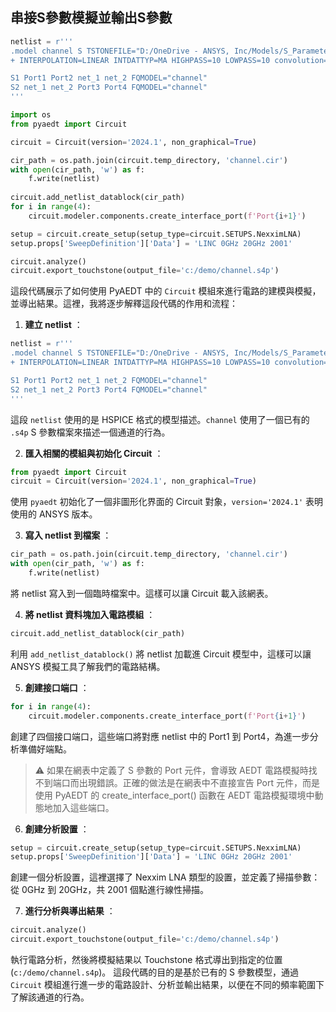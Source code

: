 串接S參數模擬並輸出S參數
---

```python
netlist = r'''
.model channel S TSTONEFILE="D:/OneDrive - ANSYS, Inc/Models/S_Parameter/channel.s4p"
+ INTERPOLATION=LINEAR INTDATTYP=MA HIGHPASS=10 LOWPASS=10 convolution=0 enforce_passivity=0 enforce_adpe=1 Noisemodel=External

S1 Port1 Port2 net_1 net_2 FQMODEL="channel"
S2 net_1 net_2 Port3 Port4 FQMODEL="channel"
'''

import os
from pyaedt import Circuit

circuit = Circuit(version='2024.1', non_graphical=True)

cir_path = os.path.join(circuit.temp_directory, 'channel.cir')
with open(cir_path, 'w') as f:
    f.write(netlist)
    
circuit.add_netlist_datablock(cir_path)
for i in range(4):
    circuit.modeler.components.create_interface_port(f'Port{i+1}')

setup = circuit.create_setup(setup_type=circuit.SETUPS.NexximLNA)
setup.props['SweepDefinition']['Data'] = 'LINC 0GHz 20GHz 2001'

circuit.analyze()
circuit.export_touchstone(output_file='c:/demo/channel.s4p')

```

這段代碼展示了如何使用 PyAEDT 中的 `Circuit` 模組來進行電路的建模與模擬，並導出結果。這裡，我將逐步解釋這段代碼的作用和流程： 
1. **建立 netlist** ：

```python
netlist = r'''
.model channel S TSTONEFILE="D:/OneDrive - ANSYS, Inc/Models/S_Parameter/channel.s4p"
+ INTERPOLATION=LINEAR INTDATTYP=MA HIGHPASS=10 LOWPASS=10 convolution=0 enforce_passivity=0 enforce_adpe=1 Noisemodel=External

S1 Port1 Port2 net_1 net_2 FQMODEL="channel"
S2 net_1 net_2 Port3 Port4 FQMODEL="channel"
'''
```
這段 `netlist` 使用的是 HSPICE 格式的模型描述。`channel` 使用了一個已有的 `.s4p` S 參數檔案來描述一個通道的行為。
 
2. **匯入相關的模組與初始化 Circuit** ：

```python
from pyaedt import Circuit
circuit = Circuit(version='2024.1', non_graphical=True)
```
使用 `pyaedt` 初始化了一個非圖形化界面的 Circuit 對象，`version='2024.1'` 表明使用的 ANSYS 版本。
 
3. **寫入 netlist 到檔案** ：

```python
cir_path = os.path.join(circuit.temp_directory, 'channel.cir')
with open(cir_path, 'w') as f:
    f.write(netlist)
```

將 netlist 寫入到一個臨時檔案中。這樣可以讓 Circuit 載入該網表。
 
4. **將 netlist 資料塊加入電路模組** ：

```python
circuit.add_netlist_datablock(cir_path)
```
利用 `add_netlist_datablock()` 將 netlist 加載進 Circuit 模型中，這樣可以讓 ANSYS 模擬工具了解我們的電路結構。
 
5. **創建接口端口** ：

```python
for i in range(4):
    circuit.modeler.components.create_interface_port(f'Port{i+1}')
```

創建了四個接口端口，這些端口將對應 netlist 中的 Port1 到 Port4，為進一步分析準備好端點。

> :warning: 如果在網表中定義了 S 參數的 Port 元件，會導致 AEDT 電路模擬時找不到端口而出現錯誤。正確的做法是在網表中不直接宣告 Port 元件，而是使用 PyAEDT 的 create_interface_port() 函數在 AEDT 電路模擬環境中動態地加入這些端口。

6. **創建分析設置** ：

```python
setup = circuit.create_setup(setup_type=circuit.SETUPS.NexximLNA)
setup.props['SweepDefinition']['Data'] = 'LINC 0GHz 20GHz 2001'
```

創建一個分析設置，這裡選擇了 Nexxim LNA 類型的設置，並定義了掃描參數：從 0GHz 到 20GHz，共 2001 個點進行線性掃描。
 
7. **進行分析與導出結果** ：

```python
circuit.analyze()
circuit.export_touchstone(output_file='c:/demo/channel.s4p')
```
執行電路分析，然後將模擬結果以 Touchstone 格式導出到指定的位置 (`c:/demo/channel.s4p`)。
這段代碼的目的是基於已有的 S 參數模型，通過 `Circuit` 模組進行進一步的電路設計、分析並輸出結果，以便在不同的頻率範圍下了解該通道的行為。
